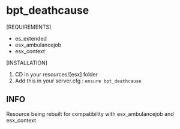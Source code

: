 # bpt_deathcause

[REQUIREMENTS]
* es_extended
* esx_ambulancejob 
* esx_context 

[INSTALLATION]
1) CD in your resources/[esx] folder
2) Add this in your server.cfg : ``ensure bpt_deathcause``

## INFO 
Resource being rebuilt for compatibility with esx_ambulancejob and esx_context